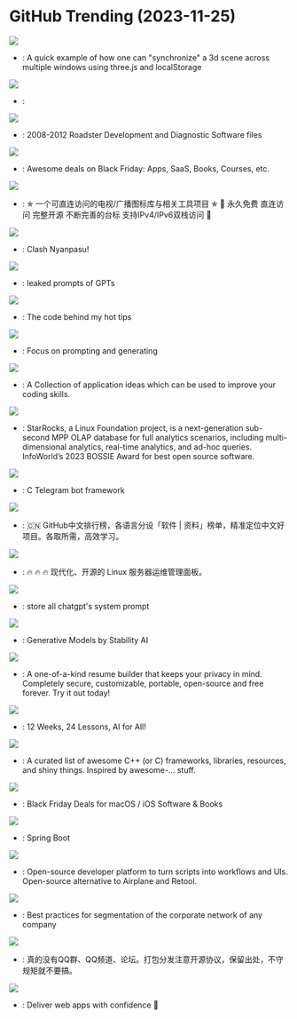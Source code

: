 # GitHub Trending (2023-11-25)

![](https://img.shields.io/badge/JavaScript-New%201-green?style=flat-square&logo=appveyor)
- [](https://github.comundefined): A quick example of how one can "synchronize" a 3d scene across multiple windows using three.js and localStorage

![](https://img.shields.io/badge/Python-New%2080-green?style=flat-square&logo=appveyor)
- [](https://github.comundefined): 

![](https://img.shields.io/badge/none-New%20172-green?style=flat-square&logo=appveyor)
- [](https://github.comundefined): 2008-2012 Roadster Development and Diagnostic Software files

![](https://img.shields.io/badge/none-New%20174-green?style=flat-square&logo=appveyor)
- [](https://github.comundefined): Awesome deals on Black Friday: Apps, SaaS, Books, Courses, etc.

![](https://img.shields.io/badge/JavaScript-New%20191-green?style=flat-square&logo=appveyor)
- [](https://github.comundefined): ✯ 一个可直连访问的电视/广播图标库与相关工具项目 ✯ 🔕 永久免费 直连访问 完整开源 不断完善的台标 支持IPv4/IPv6双栈访问 🔕

![](https://img.shields.io/badge/TypeScript-New%20939-green?style=flat-square&logo=appveyor)
- [](https://github.comundefined): Clash Nyanpasu!

![](https://img.shields.io/badge/none-New%20553-green?style=flat-square&logo=appveyor)
- [](https://github.comundefined): leaked prompts of GPTs

![](https://img.shields.io/badge/HTML-New%20162-green?style=flat-square&logo=appveyor)
- [](https://github.comundefined): The code behind my hot tips

![](https://img.shields.io/badge/Python-New%20168-green?style=flat-square&logo=appveyor)
- [](https://github.comundefined): Focus on prompting and generating

![](https://img.shields.io/badge/none-New%20235-green?style=flat-square&logo=appveyor)
- [](https://github.comundefined): A Collection of application ideas which can be used to improve your coding skills.

![](https://img.shields.io/badge/Java-New%20134-green?style=flat-square&logo=appveyor)
- [](https://github.comundefined): StarRocks, a Linux Foundation project, is a next-generation sub-second MPP OLAP database for full analytics scenarios, including multi-dimensional analytics, real-time analytics, and ad-hoc queries. InfoWorld’s 2023 BOSSIE Award for best open source software.

![](https://img.shields.io/badge/C-New%2028-green?style=flat-square&logo=appveyor)
- [](https://github.comundefined): C Telegram bot framework

![](https://img.shields.io/badge/Java-New%20341-green?style=flat-square&logo=appveyor)
- [](https://github.comundefined): 🇨🇳 GitHub中文排行榜，各语言分设「软件 | 资料」榜单，精准定位中文好项目。各取所需，高效学习。

![](https://img.shields.io/badge/Go-New%2054-green?style=flat-square&logo=appveyor)
- [](https://github.comundefined): 🔥 🔥 🔥 现代化、开源的 Linux 服务器运维管理面板。

![](https://img.shields.io/badge/Shell-New%2063-green?style=flat-square&logo=appveyor)
- [](https://github.comundefined): store all chatgpt's system prompt

![](https://img.shields.io/badge/Python-New%20897-green?style=flat-square&logo=appveyor)
- [](https://github.comundefined): Generative Models by Stability AI

![](https://img.shields.io/badge/TypeScript-New%2099-green?style=flat-square&logo=appveyor)
- [](https://github.comundefined): A one-of-a-kind resume builder that keeps your privacy in mind. Completely secure, customizable, portable, open-source and free forever. Try it out today!

![](https://img.shields.io/badge/Jupyter%20Notebook-New%20144-green?style=flat-square&logo=appveyor)
- [](https://github.comundefined): 12 Weeks, 24 Lessons, AI for All!

![](https://img.shields.io/badge/none-New%20139-green?style=flat-square&logo=appveyor)
- [](https://github.comundefined): A curated list of awesome C++ (or C) frameworks, libraries, resources, and shiny things. Inspired by awesome-... stuff.

![](https://img.shields.io/badge/Swift-New%2026-green?style=flat-square&logo=appveyor)
- [](https://github.comundefined): Black Friday Deals for macOS / iOS Software & Books

![](https://img.shields.io/badge/Java-New%2082-green?style=flat-square&logo=appveyor)
- [](https://github.comundefined): Spring Boot

![](https://img.shields.io/badge/JavaScript-New%20212-green?style=flat-square&logo=appveyor)
- [](https://github.comundefined): Open-source developer platform to turn scripts into workflows and UIs. Open-source alternative to Airplane and Retool.

![](https://img.shields.io/badge/none-New%2038-green?style=flat-square&logo=appveyor)
- [](https://github.comundefined): Best practices for segmentation of the corporate network of any company

![](https://img.shields.io/badge/Java-New%2075-green?style=flat-square&logo=appveyor)
- [](https://github.comundefined): 真的没有QQ群、QQ频道、论坛。打包分发注意开源协议，保留出处，不守规矩就不要搞。

![](https://img.shields.io/badge/TypeScript-New%20123-green?style=flat-square&logo=appveyor)
- [](https://github.comundefined): Deliver web apps with confidence 🚀

